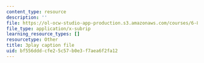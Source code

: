 ```yaml
---
content_type: resource
description: ''
file: https://ol-ocw-studio-app-production.s3.amazonaws.com/courses/6-890-algorithmic-lower-bounds-fun-with-hardness-proofs-fall-2014/bf556dddcfe25c57b0e3f7aea6f2fa12_ogbjia9gp34.vtt
file_type: application/x-subrip
learning_resource_types: []
resourcetype: Other
title: 3play caption file
uid: bf556ddd-cfe2-5c57-b0e3-f7aea6f2fa12
---
```


